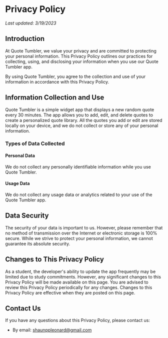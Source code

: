 # Privacy Policy
*Last updated: 3/19/2023*

## Introduction
At Quote Tumbler, we value your privacy and are committed to protecting your personal information. This Privacy Policy outlines our practices for collecting, using, and disclosing your information when you use our Quote Tumbler app.

By using Quote Tumbler, you agree to the collection and use of your information in accordance with this Privacy Policy.

## Information Collection and Use
Quote Tumbler is a simple widget app that displays a new random quote every 30 minutes. The app allows you to add, edit, and delete quotes to create a personalized quote library. All the quotes you add or edit are stored locally on your device, and we do not collect or store any of your personal information.

### Types of Data Collected
#### Personal Data

We do not collect any personally identifiable information while you use Quote Tumbler.

#### Usage Data

We do not collect any usage data or analytics related to your use of the Quote Tumbler app.

## Data Security
The security of your data is important to us. However, please remember that no method of transmission over the Internet or electronic storage is 100% secure. While we strive to protect your personal information, we cannot guarantee its absolute security.

## Changes to This Privacy Policy
As a student, the developer's ability to update the app frequently may be limited due to study commitments. However, any significant changes to this Privacy Policy will be made available on this page. You are advised to review this Privacy Policy periodically for any changes. Changes to this Privacy Policy are effective when they are posted on this page.

## Contact Us
If you have any questions about this Privacy Policy, please contact us:

- By email: [shaunppleonard@gmail.com](mailto:shaunppleonard@gmail.com)